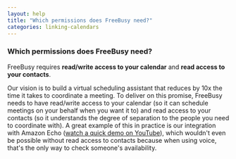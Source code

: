 ```yaml
---
layout: help
title: "Which permissions does FreeBusy need?"
categories: linking-calendars
---
```


### Which permissions does FreeBusy need?

FreeBusy requires **read/write access to your calendar** and **read access to your contacts**.

Our vision is to build a virtual scheduling assistant that reduces by 10x the time it takes to coordinate a meeting. To deliver on this promise, FreeBusy needs to have read/write access to your calendar (so it can schedule meetings on your behalf when you want it to) and read access to your contacts (so it understands the degree of separation to the people you need to coordinate with). A great example of this in practice is our integration with Amazon Echo ([watch a quick demo on YouTube](https://youtu.be/HobWYI-QYQM?t=4m10s)),  which wouldn't even be possible without read access to contacts because when using voice, that's the only way to check someone's availability.
